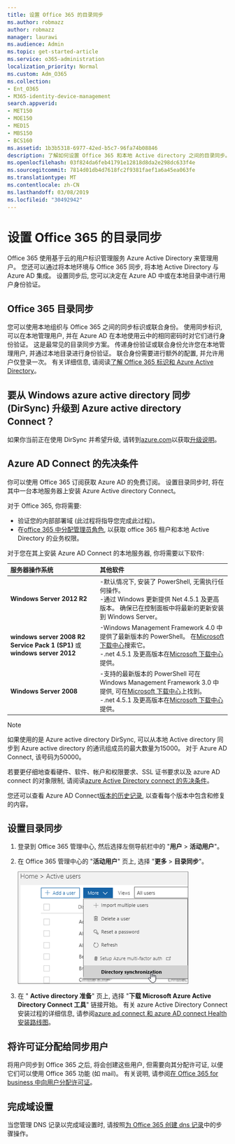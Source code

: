 ```yaml
---
title: 设置 Office 365 的目录同步
ms.author: robmazz
author: robmazz
manager: laurawi
ms.audience: Admin
ms.topic: get-started-article
ms.service: o365-administration
localization_priority: Normal
ms.custom: Adm_O365
ms.collection:
- Ent_O365
- M365-identity-device-management
search.appverid:
- MET150
- MOE150
- MED15
- MBS150
- BCS160
ms.assetid: 1b3b5318-6977-42ed-b5c7-96fa74b08846
description: 了解如何设置 Office 365 和本地 Active directory 之间的目录同步。
ms.openlocfilehash: 03f824da6feb41791e12818d8da2e298dc633f4e
ms.sourcegitcommit: 7814d01db4d7618fc2f9381faef1a6a45ea063fe
ms.translationtype: MT
ms.contentlocale: zh-CN
ms.lasthandoff: 03/08/2019
ms.locfileid: "30492942"
---
```

# <a name="set-up-directory-synchronization-for-office-365"></a>设置 Office 365 的目录同步

Office 365 使用基于云的用户标识管理服务 Azure Active Directory 来管理用户。 您还可以通过将本地环境与 Office 365 同步, 将本地 Active Directory 与 Azure AD 集成。 设置同步后, 您可以决定在 Azure AD 中或在本地目录中进行用户身份验证。
  
## <a name="office-365-directory-synchronization"></a>Office 365 目录同步

您可以使用本地组织与 Office 365 之间的同步标识或联合身份。 使用同步标识, 可以在本地管理用户, 并在 Azure AD 在本地使用云中的相同密码时对它们进行身份验证。 这是最常见的目录同步方案。 传递身份验证或联合身份允许您在本地管理用户, 并通过本地目录进行身份验证。 联合身份需要进行额外的配置, 并允许用户仅登录一次。 有关详细信息, 请阅读[了解 Office 365 标识和 Azure Active Directory](about-office-365-identity.md)。
  
## <a name="want-to-upgrade-from-windows-azure-active-directory-sync-dirsync-to-azure-active-directory-connect"></a>要从 Windows azure active directory 同步 (DirSync) 升级到 Azure active directory Connect？

如果你当前正在使用 DirSync 并希望升级, 请转到[azure.com](https://azure.com)以获取[升级说明](https://go.microsoft.com/fwlink/p/?LinkId=733240)。
  
## <a name="prerequisites-for-azure-ad-connect"></a>Azure AD Connect 的先决条件

你可以使用 Office 365 订阅获取 Azure AD 的免费订阅。 设置目录同步时, 将在其中一台本地服务器上安装 Azure Active directory Connect。
  
对于 Office 365, 你将需要:
  
- 验证您的内部部署域 (此过程将指导您完成此过程)。
- 在[office 365 中分配管理员角色](https://support.office.com/article/EAC4D046-1AFD-4F1A-85FC-8219C79E1504), 以获取 office 365 租户和本地 Active Directory 的业务权限。

对于您在其上安装 Azure AD Connect 的本地服务器, 你将需要以下软件:
  
|**服务器操作系统**|**其他软件**|
|:-----|:-----|
|**Windows Server 2012 R2** | -默认情况下, 安装了 PowerShell, 无需执行任何操作。  <br> -通过 Windows 更新提供 Net 4.5.1 及更高版本。 确保已在控制面板中将最新的更新安装到 Windows Server。 |
|**windows server 2008 R2 Service Pack 1 (SP1)** 或**windows server 2012** | -Windows Management Framework 4.0 中提供了最新版本的 PowerShell。 在[Microsoft 下载中心](https://go.microsoft.com/fwlink/p/?LinkId=717996)搜索它。  <br> -.net 4.5.1 及更高版本在[Microsoft 下载中心](https://go.microsoft.com/fwlink/p/?LinkId=717996)提供。 |
|**Windows Server 2008** | -支持的最新版本的 PowerShell 可在 Windows Management Framework 3.0 中提供, 可在[Microsoft 下载中心](https://go.microsoft.com/fwlink/p/?LinkId=717996)上找到。  <br> -.net 4.5.1 及更高版本在[Microsoft 下载中心](https://go.microsoft.com/fwlink/p/?LinkId=717996)提供。 |

> [!NOTE]
> 如果使用的是 Azure active directory DirSync, 可以从本地 Active directory 同步到 Azure active directory 的通讯组成员的最大数量为15000。 对于 Azure AD Connect, 该号码为50000。 
  
若要更仔细地查看硬件、软件、帐户和权限要求、SSL 证书要求以及 azure AD connect 的对象限制, 请阅读[azure Active Directory connect 的先决条件](https://docs.microsoft.com/azure/active-directory/hybrid/how-to-connect-install-prerequisites)。
  
您还可以查看 Azure AD Connect[版本的历史记录](https://docs.microsoft.com/azure/active-directory/hybrid/reference-connect-version-history), 以查看每个版本中包含和修复的内容。

## <a name="to-set-up-directory-synchronization"></a>设置目录同步

1. 登录到 Office 365 管理中心, 然后选择左侧导航栏中的 "**用户** \> **活动用户**"。
2. 在 Office 365 管理中心的 "**活动用户**" 页上, 选择 "**更多** \> **目录同步**"。

    ![在 "更多" 菜单中选择 "目录同步"](media/dc6669e5-c01b-471e-9cdf-04f5d44e1c4b.png)
  
3. 在 " **Active directory 准备**" 页上, 选择 "**下载 Microsoft Azure Active Directory Connect 工具**" 链接开始。 有关 azure Active Directory Connect 安装过程的详细信息, 请参阅[azure ad connect 和 azure AD connect Health 安装路线图](https://docs.microsoft.com/azure/active-directory/hybrid/how-to-connect-install-roadmap)。

## <a name="assign-licenses-to-synchronized-users"></a>将许可证分配给同步用户

将用户同步到 Office 365 之后, 将会创建这些用户, 但需要向其分配许可证, 以便它们可以使用 Office 365 功能 (如 mail)。 有关说明, 请参阅[在 Office 365 for business 中向用户分配许可证](https://support.office.com/article/997596b5-4173-4627-b915-36abac6786dc)。

## <a name="finish-setting-up-domains"></a>完成域设置

当您管理 DNS 记录以完成域设置时, 请按照[为 Office 365 创建 dns 记录](https://support.office.com/article/b0f3fdca-8a80-4e8e-9ef3-61e8a2a9ab23)中的步骤操作。
